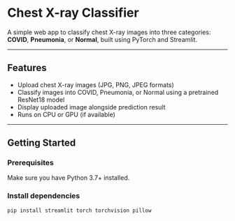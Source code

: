 # Chest X-ray Classifier

A simple web app to classify chest X-ray images into three categories: **COVID**, **Pneumonia**, or **Normal**, built using PyTorch and Streamlit.

---

## Features

- Upload chest X-ray images (JPG, PNG, JPEG formats)
- Classify images into COVID, Pneumonia, or Normal using a pretrained ResNet18 model
- Display uploaded image alongside prediction result
- Runs on CPU or GPU (if available)

---

## Getting Started

### Prerequisites

Make sure you have Python 3.7+ installed.

### Install dependencies

```bash
pip install streamlit torch torchvision pillow
